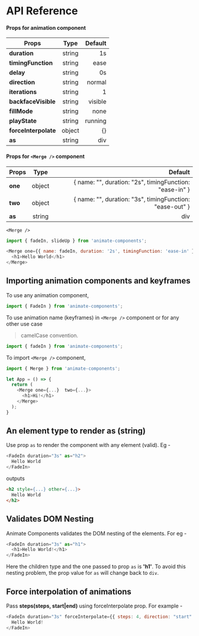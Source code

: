 # API Reference

#### Props for animation component

| Props        | Type           | Default  |
| ------------- |:-------------:| -----:|
| **duration**      | string | 1s |
| **timingFunction**      | string      |   ease |
| **delay** | string      |    0s |
| **direction** | string      |    normal |
| **iterations** | string      |    1 |
| **backfaceVisible** | string      |    visible |
| **fillMode** | string      |    none |
| **playState** | string      |    running |
| **forceInterpolate** | object      |    {} |
| **as** | string      | div   |

#### Props for `<Merge />` component

| Props        | Type           | Default  |
| ------------- |:-------------:| -----:|
| **one**      | object | { name: "", duration: "2s", timingFunction: "ease-in" } |
| **two**      | object      |   { name: "", duration: "3s", timingFunction: "ease-out" } |
| **as** | string      |   div |

`<Merge />`

```javascript
import { fadeIn, slideUp } from 'animate-components';

<Merge one={{ name: fadeIn, duration: '2s', timingFunction: 'ease-in' }} two={{ name: slideUp, duration: '2s', timingFunction: 'ease-out' }}>
  <h1>Hello World</h1>
</Merge>
```

## Importing animation components and keyframes

To use any animation component,

```javascript
import { FadeIn } from 'animate-components';
```

To use animation name (keyframes) in `<Merge />` component or for any other use case
> camelCase convention.
```javascript
import { fadeIn } from 'animate-components';
```

To import `<Merge />` component,

``` javascript
import { Merge } from 'animate-components';

let App = () => {
  return (
    <Merge one={...}  two={...}>
      <h1>Hi!</h1>
    </Merge>
  );
}
```

## An element type to render as (string)

Use prop `as` to render the component with any element (valid). Eg -

```javascript
<FadeIn duration="3s" as="h2">
  Hello World
</FadeIn>
```

outputs

```html
<h2 style={...} other={...}>
  Hello World
</h2>
```

## Validates DOM Nesting

Animate Components validates the DOM nesting of the elements. For eg -

```javascript
<FadeIn duration="3s" as="h1">
  <h1>Hello World!</h1>
</FadeIn>
```

Here the children type and the one passed to prop `as` is **'h1'**. To avoid this nesting problem, the prop value for `as` will change back to `div`.

## Force interpolation of animations
Pass **steps(steps, start|end)** using forceInterpolate prop. For example - 

```javascript
<FadeIn duration="3s" forceInterpolate={{ steps: 4, direction: "start" }} as="h1">
  Hello World! 
</FadeIn>
```
